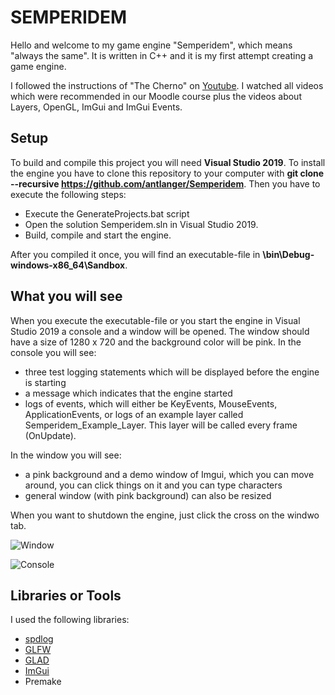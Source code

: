 # SEMPERIDEM

Hello and welcome to my game engine "Semperidem", which means "always the same".
It is written in C++ and it is my first attempt creating a game engine.

I followed the instructions of "The Cherno" on [Youtube](https://www.youtube.com/watch?v=JxIZbV_XjAs&list=PLlrATfBNZ98dC-V-N3m0Go4deliWHPFwT). I watched all videos which were recommended in our Moodle course plus the videos about Layers, OpenGL, ImGui and ImGui Events.

## Setup
To build and compile this project you will need **Visual Studio 2019**.
To install the engine you have to clone this repository to your computer with **git clone --recursive https://github.com/antlanger/Semperidem**. 
Then you have to execute the following steps:
* Execute the GenerateProjects.bat script
* Open the solution Semperidem.sln in Visual Studio 2019.
* Build, compile and start the engine.

After you compiled it once, you will find an executable-file in **\bin\Debug-windows-x86_64\Sandbox**.

## What you will see
When you execute the executable-file or you start the engine in Visual Studio 2019 a console and a window will be opened.
The window should have a size of 1280 x 720 and the background color will be pink.
In the console you will see:
* three test logging statements which will be displayed before the engine is starting
* a message which indicates that the engine started
* logs of events, which will either be KeyEvents, MouseEvents, ApplicationEvents, or logs of an example layer called Semperidem_Example_Layer. This layer will be called every frame (OnUpdate).

In the window you will see:
* a pink background and a demo window of Imgui, which you can move around, you can click things on it and you can type characters
* general window (with pink background) can also be resized

When you want to shutdown the engine, just click the cross on the windwo tab.

![Window](https://user-images.githubusercontent.com/91611690/160892055-8b856a7e-8b10-4984-a337-b8e2ca905a17.PNG)

![Console](https://user-images.githubusercontent.com/91611690/160697314-a2be4af1-fbb8-478d-ba1b-0d1389935d4e.PNG)

## Libraries or Tools
I used the following libraries:
* [spdlog](https://www.youtube.com/redirect?event=video_description&redir_token=QUFFLUhqbURjMm9vSUlXenZ1ay1KcUVmY0VrZ0hjbUU4UXxBQ3Jtc0ttdHZYcXZxYXktRWhJNmViXzl3LTFkUDZiNUZfa2NZZjlqSDUtaHRrNDJfeF9RYk5vQ0tlWnU0QTVocVNfS080REYxcmdTTXE1bUFsOEx2bE1yYXpnbHJTWXlaX0JvRnR5cmt0M3RIU294ci1IYUVPbw&q=https%3A%2F%2Fgithub.com%2Fgabime%2Fspdlog)
* [GLFW](https://www.youtube.com/redirect?event=video_description&redir_token=QUFFLUhqblRyd05nTWk5Q0lvN0tFVFczMmpnT19YZG15QXxBQ3Jtc0tudmI3ZzBkdHpuUmpYQnU1eW5iUVRPdUp5MWlyVGxnODBfWVkxVUdpRl85TG52ekxFNEV1aXBsZUZsU3k3NXdwQ3VoM1dCVUYzZDlYWEZyODFvSUFYVlhRS3FhcVdqZlQ3cTJNUlJmN1pxZmY4NV9Qdw&q=https%3A%2F%2Fgithub.com%2FTheCherno%2FGLFW)
* [GLAD](https://www.youtube.com/redirect?event=video_description&redir_token=QUFFLUhqbk5jMjFGUnU4UzVKTHNsQUdrRDUwVmFvMHE1UXxBQ3Jtc0tuSGduaGRqQjZvaHM1NkNVcUdmNWpsc0wtTW90OGtVRG1CZTF3RS1SZjNWTDQ0dTM3UDRjZWFOdDlJLWZFbExITlF5THpjSFNhNWhpQS1IUk9iOWFaOEttUlh4bmhuNEoxc0lycFctMkVUeDJSb09xaw&q=https%3A%2F%2Fglad.dav1d.de%2F)
*  [ImGui](https://github.com/TheCherno/imgui)
* Premake
